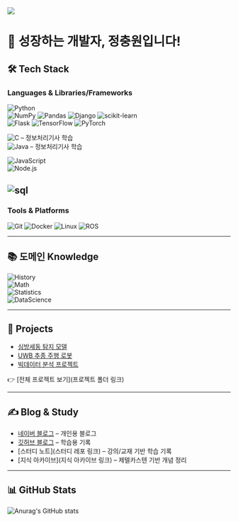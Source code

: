 
<!--
**ewisewjd/ewisewjd** is a ✨ _special_ ✨ repository because its `README.md` (this file) appears on your GitHub profile.

Here are some ideas to get you started:

- 🔭 I’m currently working on ...
- 🌱 I’m currently learning ...
- 👯 I’m looking to collaborate on ...
- 🤔 I’m looking for help with ...
- 💬 Ask me about ...
- 📫 How to reach me: ...
- 😄 Pronouns: ...
- ⚡ Fun fact: ...
-->
<img src="https://capsule-render.vercel.app/api?type=waving&color=6FC7E1&height=300&section=header&text=성장하는개발자%20&fontSize=90" />

# 🌱 성장하는 개발자, 정충원입니다!

## 🛠 Tech Stack  

### Languages & Libraries/Frameworks  
![Python](https://img.shields.io/badge/Python-3776AB?style=flat-square&logo=python&logoColor=white)  
![NumPy](https://img.shields.io/badge/NumPy-013243?style=flat-square&logo=numpy&logoColor=white) 
![Pandas](https://img.shields.io/badge/Pandas-150458?style=flat-square&logo=pandas&logoColor=white) 
![Django](https://img.shields.io/badge/Django-092E20?style=flat-square&logo=django&logoColor=white) 
![scikit-learn](https://img.shields.io/badge/scikit--learn-F7931E?style=flat-square&logo=scikit-learn&logoColor=white)  
![Flask](https://img.shields.io/badge/Flask-000000?style=flat-square&logo=flask&logoColor=white) 
![TensorFlow](https://img.shields.io/badge/TensorFlow-FF6F00?style=flat-square&logo=tensorflow&logoColor=white) 
![PyTorch](https://img.shields.io/badge/PyTorch-EE4C2C?style=flat-square&logo=pytorch&logoColor=white)  


![C](https://img.shields.io/badge/C-A8B9CC?style=flat-square&logo=c&logoColor=white) – 정보처리기사 학습  
![Java](https://img.shields.io/badge/Java-007396?style=flat-square&logo=java&logoColor=white) – 정보처리기사 학습  

![JavaScript](https://img.shields.io/badge/JavaScript-F7DF1E?style=flat-square&logo=javascript&logoColor=black)  
![Node.js](https://img.shields.io/badge/Node.js-339933?style=flat-square&logo=node.js&logoColor=white)  

![sql](https://img.shields.io/badge/sqlite-EE4C2C?style=flat-square&logo=sqlite&logoColor=white) 
---

### Tools & Platforms  
![Git](https://img.shields.io/badge/Git-F05032?style=flat-square&logo=git&logoColor=white) 
![Docker](https://img.shields.io/badge/Docker-2496ED?style=flat-square&logo=docker&logoColor=white) 
![Linux](https://img.shields.io/badge/Linux-FCC624?style=flat-square&logo=linux&logoColor=black) 
![ROS](https://img.shields.io/badge/ROS-22314E?style=flat-square&logo=ros&logoColor=white)

---

## 📚 도메인 Knowledge  
![History](https://img.shields.io/badge/역사-8CA1AF?style=flat-square)  
![Math](https://img.shields.io/badge/수학-FFD700?style=flat-square)  
![Statistics](https://img.shields.io/badge/통계-4682B4?style=flat-square)  
![DataScience](https://img.shields.io/badge/데이터과학-4B8BBE?style=flat-square&logo=databricks&logoColor=white)  

---

## 📂 Projects   
- [심방세동 탐지 모델](링크)  
- [UWB 추종 주행 로봇](링크)  
- [빅데이터 분석 프로젝트](링크)  

👉 [전체 프로젝트 보기](프로젝트 폴더 링크)

---

## ✍️ Blog & Study  
- [네이버 블로그](https://blog.naver.com/do2127) – 개인용 블로그
- [깃허브 블로그](https://ewisewjd.github.io/) – 학습용 기록  
- [스터디 노트](스터디 레포 링크) – 강의/교재 기반 학습 기록  
- [지식 아카이브](지식 아카이브 링크) – 제텔카스텐 기반 개념 정리  

---

## 📊 GitHub Stats  
![Anurag's GitHub stats](https://github-readme-stats.vercel.app/api?username=ewisewjd&show_icons=true&theme=default)
